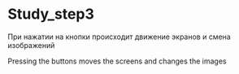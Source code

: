 # Study_step3
При нажатии на кнопки происходит движение экранов и смена изображений

Pressing the buttons moves the screens and changes the images
